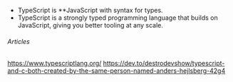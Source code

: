  - TypeScript is **JavaScript with syntax for types. 
 - TypeScript is a strongly typed programming language that builds on JavaScript, giving you better tooling at any scale.

###### Articles
https://www.typescriptlang.org/
 https://dev.to/destrodevshow/typescript-and-c-both-created-by-the-same-person-named-anders-hejlsberg-42g4
 